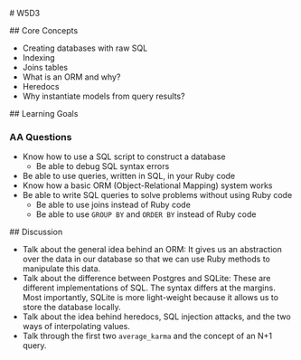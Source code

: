 # W5D3

## Core Concepts

- Creating databases with raw SQL
- Indexing
- Joins tables
- What is an ORM and why?
- Heredocs
- Why instantiate models from query results?

## Learning Goals

### AA Questions

- Know how to use a SQL script to construct a database
  - Be able to debug SQL syntax errors
- Be able to use queries, written in SQL, in your Ruby code
- Know how a basic ORM (Object-Relational Mapping) system works
- Be able to write SQL queries to solve problems without using Ruby code
  - Be able to use joins instead of Ruby code
  - Be able to use `GROUP BY` and `ORDER BY` instead of Ruby code

## Discussion

- Talk about the general idea behind an ORM: It gives us an abstraction over the data in our database so that we can use Ruby methods to manipulate this data.
- Talk about the difference between Postgres and SQLite: These are different implementations of SQL. The syntax differs at the margins. Most importantly, SQLite is more light-weight because it allows us to store the database locally.
- Talk about the idea behind heredocs, SQL injection attacks, and the two ways of interpolating values.
- Talk through the first two `average_karma` and the concept of an N+1 query.

